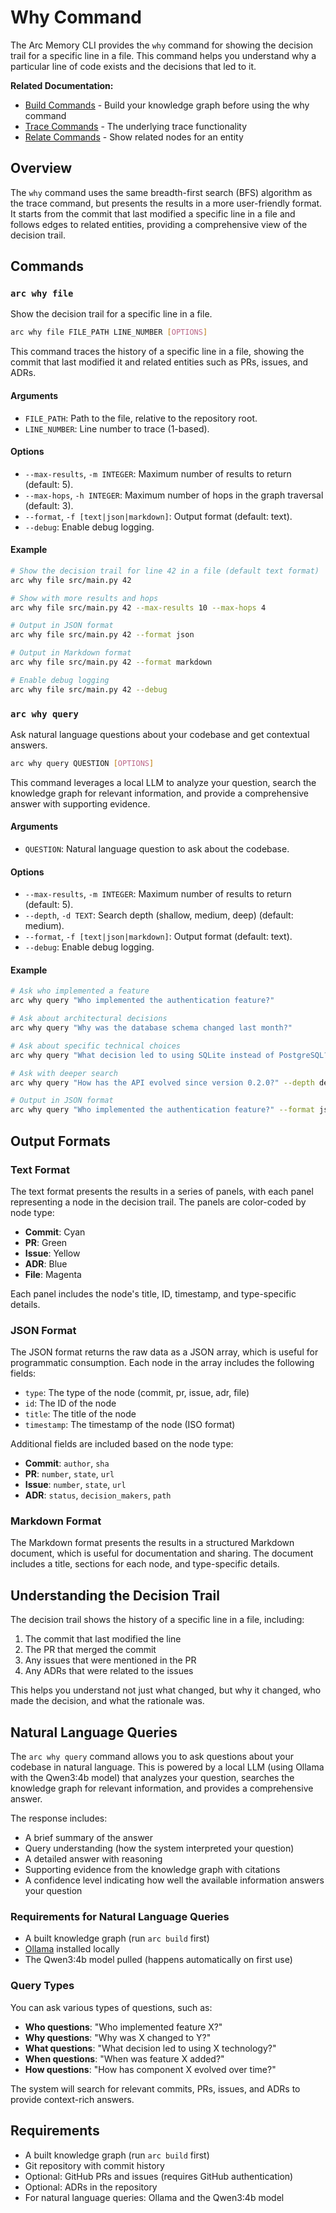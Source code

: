 # Why Command

The Arc Memory CLI provides the `why` command for showing the decision trail for a specific line in a file. This command helps you understand why a particular line of code exists and the decisions that led to it.

**Related Documentation:**
- [Build Commands](./build.md) - Build your knowledge graph before using the why command
- [Trace Commands](./trace.md) - The underlying trace functionality
- [Relate Commands](./relate.md) - Show related nodes for an entity

## Overview

The `why` command uses the same breadth-first search (BFS) algorithm as the trace command, but presents the results in a more user-friendly format. It starts from the commit that last modified a specific line in a file and follows edges to related entities, providing a comprehensive view of the decision trail.

## Commands

### `arc why file`

Show the decision trail for a specific line in a file.

```bash
arc why file FILE_PATH LINE_NUMBER [OPTIONS]
```

This command traces the history of a specific line in a file, showing the commit that last modified it and related entities such as PRs, issues, and ADRs.

#### Arguments

- `FILE_PATH`: Path to the file, relative to the repository root.
- `LINE_NUMBER`: Line number to trace (1-based).

#### Options

- `--max-results`, `-m INTEGER`: Maximum number of results to return (default: 5).
- `--max-hops`, `-h INTEGER`: Maximum number of hops in the graph traversal (default: 3).
- `--format`, `-f [text|json|markdown]`: Output format (default: text).
- `--debug`: Enable debug logging.

#### Example

```bash
# Show the decision trail for line 42 in a file (default text format)
arc why file src/main.py 42

# Show with more results and hops
arc why file src/main.py 42 --max-results 10 --max-hops 4

# Output in JSON format
arc why file src/main.py 42 --format json

# Output in Markdown format
arc why file src/main.py 42 --format markdown

# Enable debug logging
arc why file src/main.py 42 --debug
```

### `arc why query`

Ask natural language questions about your codebase and get contextual answers.

```bash
arc why query QUESTION [OPTIONS]
```

This command leverages a local LLM to analyze your question, search the knowledge graph for relevant information, and provide a comprehensive answer with supporting evidence.

#### Arguments

- `QUESTION`: Natural language question to ask about the codebase.

#### Options

- `--max-results`, `-m INTEGER`: Maximum number of results to return (default: 5).
- `--depth`, `-d TEXT`: Search depth (shallow, medium, deep) (default: medium).
- `--format`, `-f [text|json|markdown]`: Output format (default: text).
- `--debug`: Enable debug logging.

#### Example

```bash
# Ask who implemented a feature
arc why query "Who implemented the authentication feature?"

# Ask about architectural decisions
arc why query "Why was the database schema changed last month?"

# Ask about specific technical choices
arc why query "What decision led to using SQLite instead of PostgreSQL?"

# Ask with deeper search
arc why query "How has the API evolved since version 0.2.0?" --depth deep

# Output in JSON format
arc why query "Who implemented the authentication feature?" --format json
```

## Output Formats

### Text Format

The text format presents the results in a series of panels, with each panel representing a node in the decision trail. The panels are color-coded by node type:

- **Commit**: Cyan
- **PR**: Green
- **Issue**: Yellow
- **ADR**: Blue
- **File**: Magenta

Each panel includes the node's title, ID, timestamp, and type-specific details.

### JSON Format

The JSON format returns the raw data as a JSON array, which is useful for programmatic consumption. Each node in the array includes the following fields:

- `type`: The type of the node (commit, pr, issue, adr, file)
- `id`: The ID of the node
- `title`: The title of the node
- `timestamp`: The timestamp of the node (ISO format)

Additional fields are included based on the node type:

- **Commit**: `author`, `sha`
- **PR**: `number`, `state`, `url`
- **Issue**: `number`, `state`, `url`
- **ADR**: `status`, `decision_makers`, `path`

### Markdown Format

The Markdown format presents the results in a structured Markdown document, which is useful for documentation and sharing. The document includes a title, sections for each node, and type-specific details.

## Understanding the Decision Trail

The decision trail shows the history of a specific line in a file, including:

1. The commit that last modified the line
2. The PR that merged the commit
3. Any issues that were mentioned in the PR
4. Any ADRs that were related to the issues

This helps you understand not just what changed, but why it changed, who made the decision, and what the rationale was.

## Natural Language Queries

The `arc why query` command allows you to ask questions about your codebase in natural language. This is powered by a local LLM (using Ollama with the Qwen3:4b model) that analyzes your question, searches the knowledge graph for relevant information, and provides a comprehensive answer.

The response includes:
- A brief summary of the answer
- Query understanding (how the system interpreted your question)
- A detailed answer with reasoning
- Supporting evidence from the knowledge graph with citations
- A confidence level indicating how well the available information answers your question

### Requirements for Natural Language Queries

- A built knowledge graph (run `arc build` first)
- [Ollama](https://ollama.ai) installed locally
- The Qwen3:4b model pulled (happens automatically on first use)

### Query Types

You can ask various types of questions, such as:

- **Who questions**: "Who implemented feature X?"
- **Why questions**: "Why was X changed to Y?"
- **What questions**: "What decision led to using X technology?"
- **When questions**: "When was feature X added?"
- **How questions**: "How has component X evolved over time?"

The system will search for relevant commits, PRs, issues, and ADRs to provide context-rich answers.

## Requirements

- A built knowledge graph (run `arc build` first)
- Git repository with commit history
- Optional: GitHub PRs and issues (requires GitHub authentication)
- Optional: ADRs in the repository
- For natural language queries: Ollama and the Qwen3:4b model